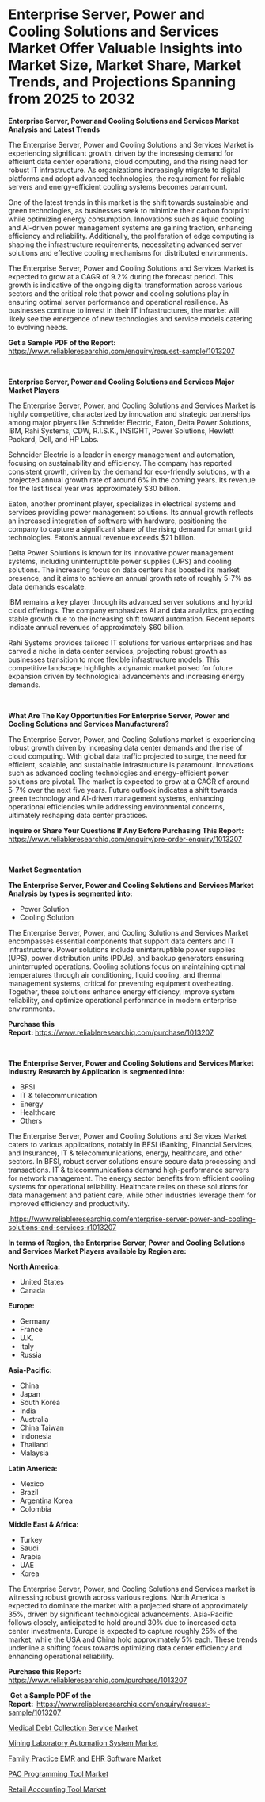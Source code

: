 <p><h1>Enterprise Server, Power and Cooling Solutions and Services Market Offer Valuable Insights into Market Size, Market Share, Market Trends, and Projections Spanning from 2025 to 2032</h1></p><p><strong>Enterprise Server, Power and Cooling Solutions and Services Market Analysis and Latest Trends</strong></p>
<p><p>The Enterprise Server, Power and Cooling Solutions and Services Market is experiencing significant growth, driven by the increasing demand for efficient data center operations, cloud computing, and the rising need for robust IT infrastructure. As organizations increasingly migrate to digital platforms and adopt advanced technologies, the requirement for reliable servers and energy-efficient cooling systems becomes paramount.</p><p>One of the latest trends in this market is the shift towards sustainable and green technologies, as businesses seek to minimize their carbon footprint while optimizing energy consumption. Innovations such as liquid cooling and AI-driven power management systems are gaining traction, enhancing efficiency and reliability. Additionally, the proliferation of edge computing is shaping the infrastructure requirements, necessitating advanced server solutions and effective cooling mechanisms for distributed environments.</p><p>The Enterprise Server, Power and Cooling Solutions and Services Market is expected to grow at a CAGR of 9.2% during the forecast period. This growth is indicative of the ongoing digital transformation across various sectors and the critical role that power and cooling solutions play in ensuring optimal server performance and operational resilience. As businesses continue to invest in their IT infrastructures, the market will likely see the emergence of new technologies and service models catering to evolving needs.</p></p>
<p><strong>Get a Sample PDF of the Report:&nbsp;</strong> <a href="https://www.reliableresearchiq.com/enquiry/request-sample/1013207?utm_campaign=1117&utm_medium=2&utm_source=Github&utm_content=ia&utm_term=11032025&utm_id=enterprise-server-power-and-cooling-solutions-and-services">https://www.reliableresearchiq.com/enquiry/request-sample/1013207</a></p>
<p>&nbsp;</p>
<p><strong>Enterprise Server, Power and Cooling Solutions and Services Major Market Players</strong></p>
<p><p>The Enterprise Server, Power, and Cooling Solutions and Services Market is highly competitive, characterized by innovation and strategic partnerships among major players like Schneider Electric, Eaton, Delta Power Solutions, IBM, Rahi Systems, CDW, R.I.S.K., INSIGHT, Power Solutions, Hewlett Packard, Dell, and HP Labs.</p><p>Schneider Electric is a leader in energy management and automation, focusing on sustainability and efficiency. The company has reported consistent growth, driven by the demand for eco-friendly solutions, with a projected annual growth rate of around 6% in the coming years. Its revenue for the last fiscal year was approximately $30 billion.</p><p>Eaton, another prominent player, specializes in electrical systems and services providing power management solutions. Its annual growth reflects an increased integration of software with hardware, positioning the company to capture a significant share of the rising demand for smart grid technologies. Eaton’s annual revenue exceeds $21 billion.</p><p>Delta Power Solutions is known for its innovative power management systems, including uninterruptible power supplies (UPS) and cooling solutions. The increasing focus on data centers has boosted its market presence, and it aims to achieve an annual growth rate of roughly 5-7% as data demands escalate.</p><p>IBM remains a key player through its advanced server solutions and hybrid cloud offerings. The company emphasizes AI and data analytics, projecting stable growth due to the increasing shift toward automation. Recent reports indicate annual revenues of approximately $60 billion.</p><p>Rahi Systems provides tailored IT solutions for various enterprises and has carved a niche in data center services, projecting robust growth as businesses transition to more flexible infrastructure models. This competitive landscape highlights a dynamic market poised for future expansion driven by technological advancements and increasing energy demands.</p></p>
<p>&nbsp;</p>
<p><strong>What Are The Key Opportunities For Enterprise Server, Power and Cooling Solutions and Services Manufacturers?</strong></p>
<p><p>The Enterprise Server, Power, and Cooling Solutions market is experiencing robust growth driven by increasing data center demands and the rise of cloud computing. With global data traffic projected to surge, the need for efficient, scalable, and sustainable infrastructure is paramount. Innovations such as advanced cooling technologies and energy-efficient power solutions are pivotal. The market is expected to grow at a CAGR of around 5-7% over the next five years. Future outlook indicates a shift towards green technology and AI-driven management systems, enhancing operational efficiencies while addressing environmental concerns, ultimately reshaping data center practices.</p></p>
<p><strong>Inquire or Share Your Questions If Any Before Purchasing This Report:</strong> <a href="https://www.reliableresearchiq.com/enquiry/pre-order-enquiry/1013207?utm_campaign=1117&utm_medium=2&utm_source=Github&utm_content=ia&utm_term=11032025&utm_id=enterprise-server-power-and-cooling-solutions-and-services">https://www.reliableresearchiq.com/enquiry/pre-order-enquiry/1013207</a></p>
<p>&nbsp;</p>
<p><strong>Market Segmentation</strong></p>
<p><strong>The Enterprise Server, Power and Cooling Solutions and Services Market Analysis by types is segmented into:</strong></p>
<p><ul><li>Power Solution</li><li>Cooling Solution</li></ul></p>
<p><p>The Enterprise Server, Power, and Cooling Solutions and Services Market encompasses essential components that support data centers and IT infrastructure. Power solutions include uninterruptible power supplies (UPS), power distribution units (PDUs), and backup generators ensuring uninterrupted operations. Cooling solutions focus on maintaining optimal temperatures through air conditioning, liquid cooling, and thermal management systems, critical for preventing equipment overheating. Together, these solutions enhance energy efficiency, improve system reliability, and optimize operational performance in modern enterprise environments.</p></p>
<p><strong>Purchase this Report:&nbsp;</strong><a href="https://www.reliableresearchiq.com/purchase/1013207?utm_campaign=1117&utm_medium=2&utm_source=Github&utm_content=ia&utm_term=11032025&utm_id=enterprise-server-power-and-cooling-solutions-and-services">https://www.reliableresearchiq.com/purchase/1013207</a></p>
<p>&nbsp;</p>
<p><strong>The Enterprise Server, Power and Cooling Solutions and Services Market Industry Research by Application is segmented into:</strong></p>
<p><ul><li>BFSI</li><li>IT & telecommunication</li><li>Energy</li><li>Healthcare</li><li>Others</li></ul></p>
<p><p>The Enterprise Server, Power and Cooling Solutions and Services Market caters to various applications, notably in BFSI (Banking, Financial Services, and Insurance), IT & telecommunications, energy, healthcare, and other sectors. In BFSI, robust server solutions ensure secure data processing and transactions. IT & telecommunications demand high-performance servers for network management. The energy sector benefits from efficient cooling systems for operational reliability. Healthcare relies on these solutions for data management and patient care, while other industries leverage them for improved efficiency and productivity.</p></p>
<p><a href="https://www.reliableresearchiq.com/enterprise-server-power-and-cooling-solutions-and-services-r1013207?utm_campaign=1117&utm_medium=2&utm_source=Github&utm_content=ia&utm_term=11032025&utm_id=enterprise-server-power-and-cooling-solutions-and-services">&nbsp;https://www.reliableresearchiq.com/enterprise-server-power-and-cooling-solutions-and-services-r1013207</a></p>
<p><strong>In terms of Region, the Enterprise Server, Power and Cooling Solutions and Services Market Players available by Region are:</strong></p>
<p>
    <p> <strong> North America: </strong>
        <ul>
            <li>United States</li>
            <li>Canada</li>
        </ul>
        </p> 
    <p> <strong> Europe: </strong>
        <ul>
            <li>Germany</li>
            <li>France</li>
            <li>U.K.</li>
            <li>Italy</li>
            <li>Russia</li>
        </ul>
        </p> 
    <p> <strong> Asia-Pacific: </strong>
        <ul>
            <li>China</li>
            <li>Japan</li>
            <li>South Korea</li>
            <li>India</li>
            <li>Australia</li>
            <li>China Taiwan</li>
            <li>Indonesia</li>
            <li>Thailand</li>
            <li>Malaysia</li>
        </ul>
        </p> 
    <p> <strong> Latin America: </strong>
        <ul>
            <li>Mexico</li>
            <li>Brazil</li>
            <li>Argentina Korea</li>
            <li>Colombia</li>
        </ul>
        </p> 
    <p> <strong> Middle East & Africa: </strong>
        <ul>
            <li>Turkey</li>
            <li>Saudi</li>
            <li>Arabia</li>
            <li>UAE</li>
            <li>Korea</li>
        </ul>
    </p>
    </p>
<p><p>The Enterprise Server, Power, and Cooling Solutions and Services market is witnessing robust growth across various regions. North America is expected to dominate the market with a projected share of approximately 35%, driven by significant technological advancements. Asia-Pacific follows closely, anticipated to hold around 30% due to increased data center investments. Europe is expected to capture roughly 25% of the market, while the USA and China hold approximately 5% each. These trends underline a shifting focus towards optimizing data center efficiency and enhancing operational reliability.</p></p>
<p><strong>Purchase this Report: </strong><a href="https://www.reliableresearchiq.com/purchase/1013207?utm_campaign=1117&utm_medium=2&utm_source=Github&utm_content=ia&utm_term=11032025&utm_id=enterprise-server-power-and-cooling-solutions-and-services">https://www.reliableresearchiq.com/purchase/1013207</a></p>
<p>&nbsp;<strong>Get a Sample PDF of the Report:&nbsp;&nbsp;</strong><a href="https://www.reliableresearchiq.com/enquiry/request-sample/1013207?utm_campaign=1117&utm_medium=2&utm_source=Github&utm_content=ia&utm_term=11032025&utm_id=enterprise-server-power-and-cooling-solutions-and-services">https://www.reliableresearchiq.com/enquiry/request-sample/1013207</a></p>
<p><strong></strong></p>
<p><p><a href="https://github.com/kitsossadien/Market-Research-Report-List-1/blob/main/medical-debt-collection-service-market.md?utm_campaign=1117&utm_medium=2&utm_source=Github&utm_content=ia&utm_term=11032025&utm_id=enterprise-server-power-and-cooling-solutions-and-services">Medical Debt Collection Service Market</a></p><p><a href="https://github.com/marteyfito9/Market-Research-Report-List-1/blob/main/mining-laboratory-automation-system-market.md?utm_campaign=1117&utm_medium=2&utm_source=Github&utm_content=ia&utm_term=11032025&utm_id=enterprise-server-power-and-cooling-solutions-and-services">Mining Laboratory Automation System Market</a></p><p><a href="https://github.com/olesjaquah/Market-Research-Report-List-1/blob/main/family-practice-emr-and-ehr-software-market.md?utm_campaign=1117&utm_medium=2&utm_source=Github&utm_content=ia&utm_term=11032025&utm_id=enterprise-server-power-and-cooling-solutions-and-services">Family Practice EMR and EHR Software Market</a></p><p><a href="https://github.com/yuukoleuda/Market-Research-Report-List-1/blob/main/pac-programming-tool-market.md?utm_campaign=1117&utm_medium=2&utm_source=Github&utm_content=ia&utm_term=11032025&utm_id=enterprise-server-power-and-cooling-solutions-and-services">PAC Programming Tool Market</a></p><p><a href="https://github.com/fungkychiman/Market-Research-Report-List-1/blob/main/retail-accounting-tool-market.md?utm_campaign=1117&utm_medium=2&utm_source=Github&utm_content=ia&utm_term=11032025&utm_id=enterprise-server-power-and-cooling-solutions-and-services">Retail Accounting Tool Market</a></p></p>